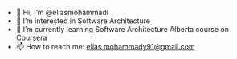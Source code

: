 - 👋 Hi, I’m @eliasmohammadi
- 👀 I’m interested in Software Architecture
- 🌱 I’m currently learning Software Architecture Alberta course on Coursera
- 📫 How to reach me: elias.mohammady91@gmail.com

<!---
eliasmohammadi/eliasmohammadi is a ✨ special ✨ repository because its `README.md` (this file) appears on your GitHub profile.
You can click the Preview link to take a look at your changes.
--->
